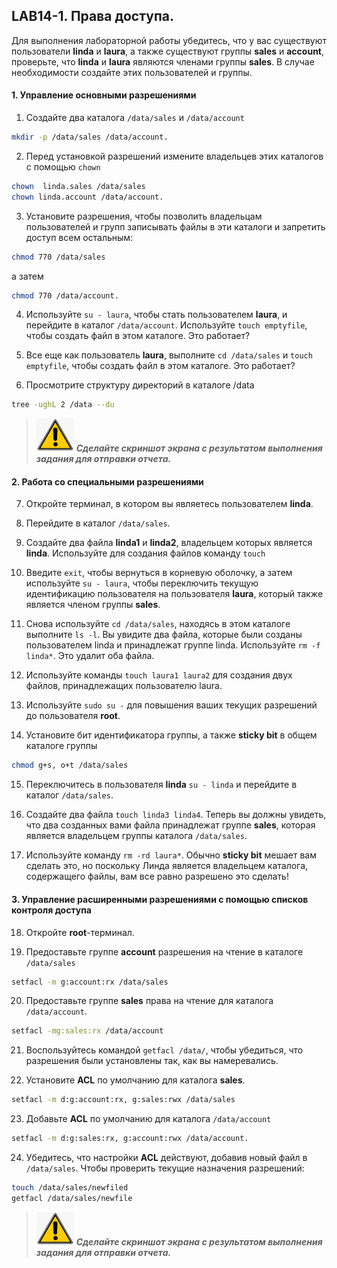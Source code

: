 ## LAB14-1. Права доступа.
Для выполнения лабораторной работы убедитесь, что у вас существуют пользователи **linda** и **laura**, а также существуют группы **sales** и **account**, проверьте, что **linda** и **laura** являются членами группы **sales**. В случае необходимости создайте этих пользователей и группы. 

#### 1. Управление основными разрешениями 

1. Создайте два каталога `/data/sales` и `/data/account`
```bash
mkdir -p /data/sales /data/account. 
```

2. Перед установкой разрешений измените владельцев этих каталогов с помощью `chown` 
```bash
chown  linda.sales /data/sales
chown linda.account /data/account. 
```

3. Установите разрешения, чтобы позволить владельцам пользователей и групп записывать файлы в эти каталоги и запретить доступ всем остальным: 
```bash
chmod 770 /data/sales 
```
а затем 

```bash
chmod 770 /data/account. 
```

4. Используйте `su - laura`, чтобы стать пользователем **laura**, и перейдите в каталог `/data/account`. Используйте `touch emptyfile`, чтобы создать файл в этом каталоге. Это работает? 

5. Все еще как пользователь **laura**, выполните `cd /data/sales` и `touch emptyfile`, чтобы создать файл в этом каталоге. Это работает?

6. Просмотрите структуру директорий в каталоге /data
```bash
tree -ughL 2 /data --du
```

>![Screenshot](../img/scr.png) ***Cделайте скриншот экрана c результатом выполнения задания для отправки отчета.***

#### 2. Работа со специальными разрешениями
7. Откройте терминал, в котором вы являетесь пользователем **linda**.

8. Перейдите в каталог `/data/sales`.

9.  Cоздайте два файла **linda1** и **linda2**, владельцем которых является **linda**. Используйте для создания файлов команду `touch`

10. Введите `exit`, чтобы вернуться в корневую оболочку, а затем используйте `su - laura`, чтобы переключить текущую идентификацию пользователя на пользователя **laura**, который также является членом группы **sales**. 

11. Снова используйте `cd /data/sales`, находясь в этом каталоге выполните `ls -l`. Вы увидите два файла, которые были созданы пользователем linda и принадлежат группе linda. Используйте `rm -f linda*`. Это удалит оба файла.

12. Используйте команды `touch laura1 laura2` для создания двух файлов, принадлежащих пользователю laura. 

13. Используйте `sudo su -` для повышения ваших текущих разрешений до пользователя **root**. 

14. Установите бит идентификатора группы, а также **sticky bit** в общем каталоге группы
```bash
chmod g+s, o+t /data/sales
```

15.  Переключитесь в пользователя  **linda** `su - linda` и перейдите в каталог `/data/sales`.

16. Создайте два файла `touch linda3 linda4`. Теперь вы должны увидеть, что два созданных вами файла принадлежат группе **sales**, которая является владельцем группы каталога `/data/sales`. 

17. Используйте команду `rm -rd laura*`. Обычно **sticky bit** мешает вам сделать это, но поскольку Линда является владельцем каталога, содержащего файлы, вам все равно разрешено это сделать!

#### 3. Управление расширенными разрешениями с помощью списков контроля доступа
18. Откройте **root**-терминал.
    
19. Предоставьте группе **account** разрешения на чтение в каталоге `/data/sales`
```bash
setfacl -m g:account:rx /data/sales
```

20. Предоставьте группе **sales** права на чтение для каталога `/data/account`.
```bash
setfacl -mg:sales:rx /data/account
```

21. Воспользуйтесь командой `getfacl /data/`, чтобы убедиться, что разрешения были установлены так, как вы намеревались. 
    
22. Установите **ACL** по умолчанию для каталога **sales**.
```bash
setfacl -m d:g:account:rx, g:sales:rwx /data/sales
``` 

23. Добавьте **ACL** по умолчанию для каталога `/data/account`
```bash
setfacl -m d:g:sales:rx, g:account:rwx /data/account. 
```

24. Убедитесь, что настройки **ACL** действуют, добавив новый файл в `/data/sales`. Чтобы проверить текущие назначения разрешений: 
```bash
touch /data/sales/newfiled
getfacl /data/sales/newfile
```

>![Screenshot](../img/scr.png) ***Cделайте скриншот экрана c результатом выполнения задания для отправки отчета.***

